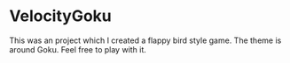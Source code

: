 # VelocityGoku
This was an project which I created a flappy bird style game. The theme is around Goku. Feel free to play with it.
